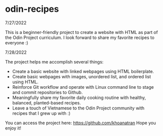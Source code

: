 # odin-recipes

7/27/2022

This is a beginner-friendly project to create a website with HTML as part of the Odin Project curriculum.
I look forward to share my favorite recipes to everyone :)

7/28/2022

The project helps me accomplish several things:
- Create a basic website with linked webpages using HTML boilerplate.
- Create basic webpages with images, unordered list, and ordered list using HTML.
- Reinforce Git workflow and operate with Linux command line to stage and commit repositories to Github.
- Meaningfully share my favorite daily cooking routine with healthy, balanced, planted-based recipes.
- Leave a touch of Vietnamese to the Odin Project community with recipes that I grew up with :) 

You can access the project here: https://github.com/khoanatran
Hope you enjoy it!
